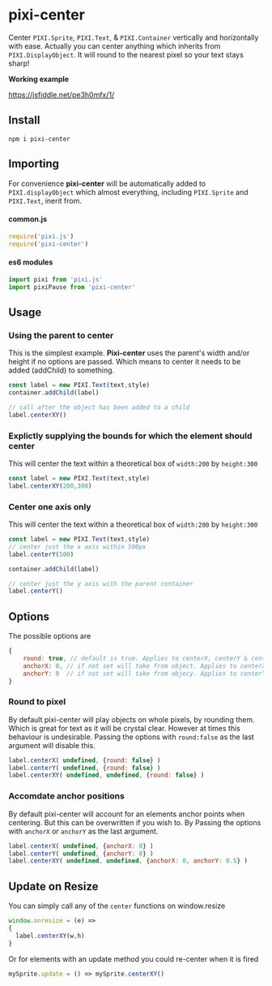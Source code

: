 # pixi-center

Center `PIXI.Sprite`, `PIXI.Text`, & `PIXI.Container` vertically and horizontally with ease. Actually you can center anything which inherits from `PIXI.DisplayObject`. It will round to the nearest pixel so your text stays sharp!

**Working example**

https://jsfiddle.net/pe3h0mfx/1/


## Install

```shell
npm i pixi-center
```

## Importing

For convenience **pixi-center** will be automatically added to `PIXI.displayObject` which almost everything, including `PIXI.Sprite` and `PIXI.Text`, inerit from.

#### common.js

```js
require('pixi.js')
require('pixi-center')
```

#### es6 modules

```js
import pixi from 'pixi.js'
import pixiPause from 'pixi-center'
```

## Usage

### Using the parent to center

This is the simplest example. **Pixi-center** uses the parent's width and/or height if no options are passed. Which means to center it needs to be added (addChild) to something.

```js
const label = new PIXI.Text(text,style)
container.addChild(label)

// call after the object has been added to a child
label.centerXY()
```

### Explictly supplying the bounds for which the element should center

This will center the text within a theoretical box of `width:200` by `height:300`

```js
const label = new PIXI.Text(text,style)
label.centerXY(200,300)
```

### Center one axis only

This will center the text within a theoretical box of `width:200` by `height:300`

```js
const label = new PIXI.Text(text,style)
// center just the x axis within 500px
label.centerY(500)

container.addChild(label)

// center just the y axis with the parent container
label.centerY()
```

## Options

The possible options are

```js
{
    round: true, // default is true. Applies to centerX, centerY & centerXY.
    anchorX: 0, // if not set will take from object. Applies to centerX & centerXY.
    anchorY: 0  // if not set will take from objecy. Applies to centerY & centerXY.
}
```

### Round to pixel

By default pixi-center will play objects on whole pixels, by rounding them. Which is great for text as it will be crystal clear. However at times this behaviour is undesirable. Passing the options with `round:false` as the last argument will disable this.

```js
label.centerX( undefined, {round: false} )
label.centerY( undefined, {round: false} )
label.centerXY( undefined, undefined, {round: false} )
```

### Accomdate anchor positions

By default pixi-center will account for an elements anchor points when centering. But this can be overwritten if you wish to. By Passing the options with `anchorX` or `anchorY` as the last argument.

```js
label.centerX( undefined, {anchorX: 0} )
label.centerY( undefined, {anchorY: 0} )
label.centerXY( undefined, undefined, {anchorX: 0, anchorY: 0.5} )
```

## Update on Resize

You can simply call any of the `center` functions on window.resize

```js
window.onresize = (e) =>
{
  label.centerXY(w,h)
}
```

Or for elements with an update method you could re-center when it is fired

```js
mySprite.update = () => mySprite.centerXY()
```
